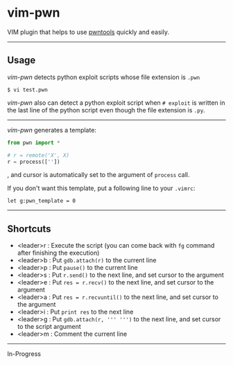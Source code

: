 # vim-pwn

VIM plugin that helps to use [pwntools](https://github.com/Gallopsled/pwntools)
quickly and easily.

---
Usage
----

_vim-pwn_ detects python exploit scripts whose file extension is `.pwn`
```
$ vi test.pwn
```

_vim-pwn_ also can detect a python exploit script when `# exploit` is written in the
last line of the python script even though the file extension is `.py`.

---

_vim-pwn_ generates a template:
```python
from pwn import *

# r = remote('X', X)
r = process([''])
```
, and cursor is automatically set to the argument of `process` call.

If you don't want this template, put a following line to your `.vimrc`:
```vim
let g:pwn_template = 0
```

---
Shortcuts
---------

- \<leader\>r : Execute the script (you can come back with `fg` command after
  finishing the execution)
- \<leader\>b : Put `gdb.attach(r)` to the current line
- \<leader\>p : Put `pause()` to the current line
- \<leader\>s : Put `r.send()` to the next line, and set cursor to the argument
- \<leader\>e : Put `res = r.recv()` to the next line, and set cursor to the argument
- \<leader\>a : Put `res = r.recvuntil()` to the next line, and set cursor to the argument
- \<leader\>i : Put `print res` to the next line
- \<leader\>g : Put `gdb.attach(r, ''' ''')` to the next line, and set cursor to
  the script argument
- \<leader\>m : Comment the current line

---
In-Progress
